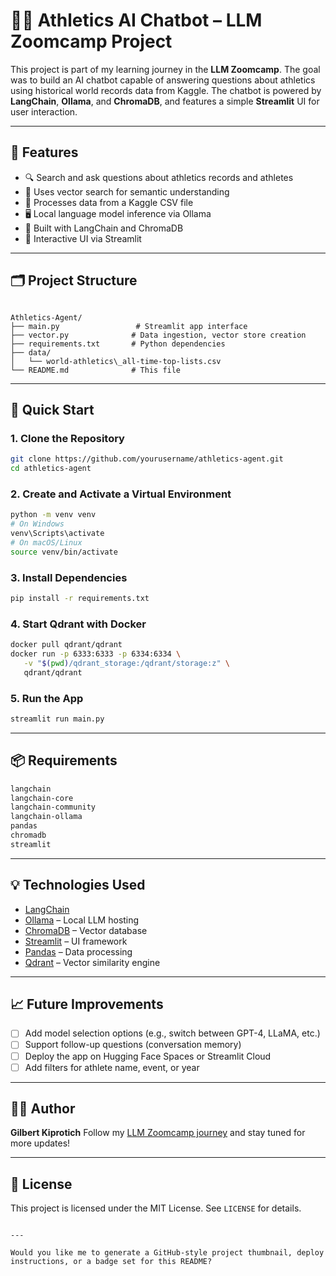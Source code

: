 # 🏃‍♂️ Athletics AI Chatbot – LLM Zoomcamp Project

This project is part of my learning journey in the **LLM Zoomcamp**. The goal was to build an AI chatbot capable of answering questions about athletics using historical world records data from Kaggle. The chatbot is powered by **LangChain**, **Ollama**, and **ChromaDB**, and features a simple **Streamlit** UI for user interaction.

---

## 📌 Features

- 🔍 Search and ask questions about athletics records and athletes
- 🧠 Uses vector search for semantic understanding
- 📂 Processes data from a Kaggle CSV file
- 🖥️ Local language model inference via Ollama
- 🧩 Built with LangChain and ChromaDB
- 🎨 Interactive UI via Streamlit

---

## 🗂️ Project Structure

```

Athletics-Agent/
├── main.py                 # Streamlit app interface
├── vector.py              # Data ingestion, vector store creation
├── requirements.txt       # Python dependencies
├── data/
│   └── world-athletics\_all-time-top-lists.csv
└── README.md              # This file

````

---

## 🚀 Quick Start

### 1. Clone the Repository

```bash
git clone https://github.com/yourusername/athletics-agent.git
cd athletics-agent
````

### 2. Create and Activate a Virtual Environment

```bash
python -m venv venv
# On Windows
venv\Scripts\activate
# On macOS/Linux
source venv/bin/activate
```

### 3. Install Dependencies

```bash
pip install -r requirements.txt
```

### 4. Start Qdrant with Docker

```bash
docker pull qdrant/qdrant
docker run -p 6333:6333 -p 6334:6334 \
   -v "$(pwd)/qdrant_storage:/qdrant/storage:z" \
   qdrant/qdrant
```

### 5. Run the App

```bash
streamlit run main.py
```

---

## 📦 Requirements

```txt
langchain
langchain-core
langchain-community
langchain-ollama
pandas
chromadb
streamlit
```

---

## 💡 Technologies Used

* [LangChain](https://www.langchain.com/)
* [Ollama](https://ollama.com/) – Local LLM hosting
* [ChromaDB](https://www.trychroma.com/) – Vector database
* [Streamlit](https://streamlit.io/) – UI framework
* [Pandas](https://pandas.pydata.org/) – Data processing
* [Qdrant](https://qdrant.tech/) – Vector similarity engine

---

## 📈 Future Improvements

* [ ] Add model selection options (e.g., switch between GPT-4, LLaMA, etc.)
* [ ] Support follow-up questions (conversation memory)
* [ ] Deploy the app on Hugging Face Spaces or Streamlit Cloud
* [ ] Add filters for athlete name, event, or year

---

## 🙋‍♂️ Author

**Gilbert Kiprotich**
Follow my [LLM Zoomcamp journey](https://twitter.com/Scrybe_Dev) and stay tuned for more updates!

---

## 📜 License

This project is licensed under the MIT License. See `LICENSE` for details.

```

---

Would you like me to generate a GitHub-style project thumbnail, deploy instructions, or a badge set for this README?
```

